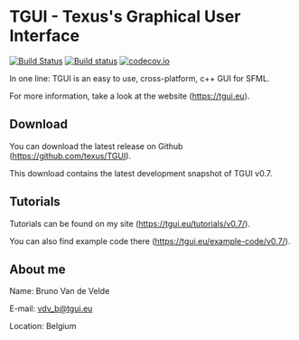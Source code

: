 TGUI - Texus's Graphical User Interface
=======================================

[![Build Status](https://travis-ci.org/texus/TGUI.svg?branch=master)](https://travis-ci.org/texus/TGUI)
[![Build status](https://ci.appveyor.com/api/projects/status/16e3yl71hq8x0c46/branch/master?svg=true)](https://ci.appveyor.com/project/texus/tgui/branch/master)
[![codecov.io](https://codecov.io/github/texus/TGUI/coverage.svg?branch=master)](https://codecov.io/github/texus/TGUI?branch=master)

In one line: TGUI is an easy to use, cross-platform, c++ GUI for SFML.

For more information, take a look at the website (https://tgui.eu).



Download
--------

You can download the latest release on Github (https://github.com/texus/TGUI).

This download contains the latest development snapshot of TGUI v0.7.



Tutorials
---------

Tutorials can be found on my site (https://tgui.eu/tutorials/v0.7/).

You can also find example code there (https://tgui.eu/example-code/v0.7/).



About me
--------

Name:     Bruno Van de Velde

E-mail:   vdv_b@tgui.eu

Location: Belgium

